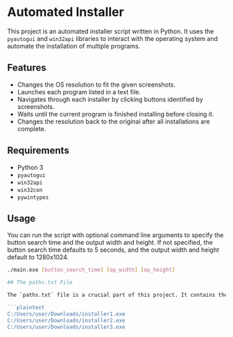 # Automated Installer

This project is an automated installer script written in Python. It uses the `pyautogui` and `win32api` libraries to interact with the operating system and automate the installation of multiple programs.

## Features

- Changes the OS resolution to fit the given screenshots.
- Launches each program listed in a text file.
- Navigates through each installer by clicking buttons identified by screenshots.
- Waits until the current program is finished installing before closing it.
- Changes the resolution back to the original after all installations are complete.

## Requirements

- Python 3
- `pyautogui`
- `win32api`
- `win32con`
- `pywintypes`

## Usage

You can run the script with optional command line arguments to specify the button search time and the output width and height. If not specified, the button search time defaults to 5 seconds, and the output width and height default to 1280x1024.

```bash
./main.exe [button_search_time] [op_width] [op_height]

## The paths.txt File

The `paths.txt` file is a crucial part of this project. It contains the file paths to the installers that the script will automate. Each path should be on a new line. Here's an example of what the `paths.txt` file might look like:

```plaintext
C:/Users/user/Downloads/installer1.exe
C:/Users/user/Downloads/installer2.exe
C:/Users/user/Downloads/installer3.exe
